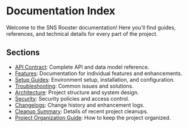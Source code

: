 # Documentation Index

Welcome to the SNS Rooster documentation! Here you'll find guides, references, and technical details for every part of the project.

## Sections

- [API Contract](./api/API_CONTRACT.md): Complete API and data model reference.
- [Features](./features/): Documentation for individual features and enhancements.
- [Setup Guides](./setup/): Environment setup, installation, and configuration.
- [Troubleshooting](./troubleshooting/): Common issues and solutions.
- [Architecture](./architecture/): Project structure and system design.
- [Security](./security/): Security policies and access control.
- [Changelogs](./changelogs/): Change history and enhancement logs.
- [Cleanup Summary](./CLEANUP_SUMMARY.md): Details of recent project cleanups.
- [Project Organization Guide](./PROJECT_ORGANIZATION_GUIDE.md): How to keep the project organized. 